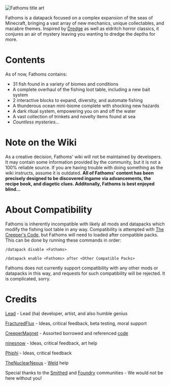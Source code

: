 ![Fathoms title art](https://cdn.modrinth.com/data/cached_images/41044b25a618b88da6394947d359046c499ccb24.png)

Fathoms is a datapack focused on a complex expansion of the seas of Minecraft, bringing a vast array of new mechanics, unique collectables, and macabre themes. Inspired by [Dredge](https://www.dredge.game/) as well as eldritch horror classics, it conjures an air of mystery leaving you wanting to dredge the depths for more.

# Contents
As of now, Fathoms contains:
- 31 fish found in a variety of biomes and conditions
- A complete overhaul of the fishing loot table, including a new bait system
- 2 interactive blocks to expand, diversity, and automate fishing
- A thunderous ocean mini-biome complete with shocking new hazards
- A dark ritual system, empowering you on and off the water
- A vast collection of trinkets and novelty items found at sea
- _Countless mysteries..._

# Note on the Wiki
As a creative decision, Fathoms' wiki will not be maintained by developers. It may contain some information provided by the community, but it is not a 100% reliable source. If you are having trouble with doing something as the wiki instructs, assume it is outdated. **All of Fathoms' content has been precisely designed to be discovered ingame via advancements, the recipe book, and diagetic clues. Additonally, Fathoms is best enjoyed blind...**

# About Compatibility
Fathoms is inherently incompatible with likely all mods and datapacks which modify the fishing loot table in any way. Compatibility is attempted with [The Creeper's Code](https://modrinth.com/datapack/the-creepers-code), but Fathoms will need to loaded after compatible packs. This can be done by running these commands in order:

`/datapack disable <Fathoms>`

`/datapack enable <Fathoms> after <Other Compatible Packs>`

Fathoms does not currently support compatibility with any other mods or datapacks in this way, and requests for such compatibility will be rejected. It is complicated, sorry.

# Credits
[Lead](https://modrinth.com/user/LeadIngot) - Lead (ha) developer, artist, and also humble genius

[FracturedFlux](https://modrinth.com/user/FracturedFlux) - Ideas, critical feedback, beta testing, moral support

[CreeperMagnet](https://thecreeperscode.com/) - Assorted borrowed and referenced [code](https://thecreeperscode.com/)

[ninesnow](https://modrinth.com/user/ninesnow) - Ideas, critical feedback, art help

[Phiphi](https://modrinth.com/user/Phiphi) - Ideas, critical feedback

[TheNuclearNexus](https://smithed.net/) - [Weld](https://weld.smithed.dev/) help

Special thanks to the [Smithed](https://smithed.net/) and [Foundry](https://discord.gg/cRTVrgVS7F) communities - We would not be here without you!

